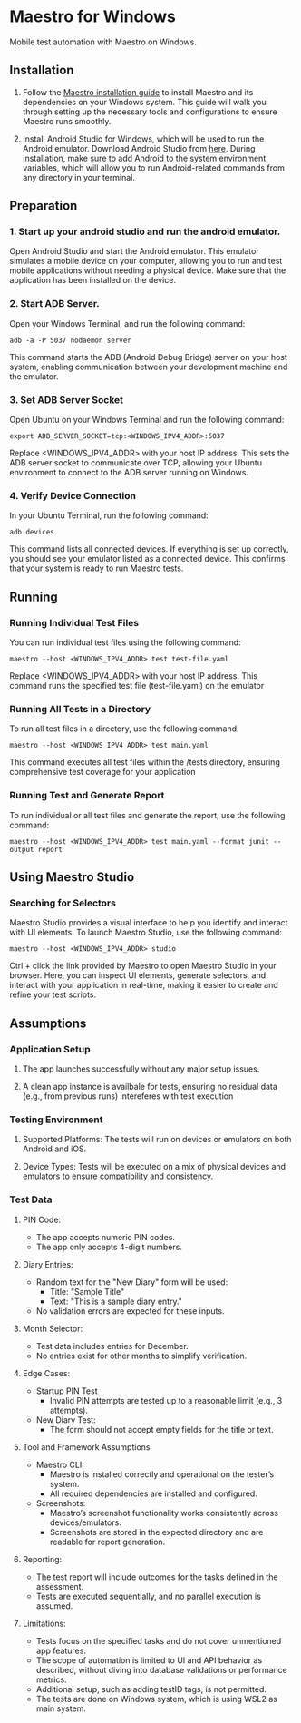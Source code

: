 # Maestro for Windows

Mobile test automation with Maestro on Windows.

## Installation

1. Follow the [Maestro installation guide](https://maestro.mobile.dev/getting-started/installing-maestro/windows) to install Maestro and its dependencies on your Windows system. This guide will walk you through setting up the necessary tools and configurations to ensure Maestro runs smoothly.

2. Install Android Studio for Windows, which will be used to run the Android emulator. Download Android Studio from [here](https://developer.android.com/studio?gad_source=1&gclid=Cj0KCQiAsOq6BhDuARIsAGQ4-zieA3w5H-1nAwTx-jMfMCnK9K0XJWtS28Bcisvh9KM6qQddkvsD7_UaAsbpEALw_wcB&gclsrc=aw.ds&hl=id). During installation, make sure to add Android to the system environment variables, which will allow you to run Android-related commands from any directory in your terminal.

## Preparation

### 1. Start up your android studio and run the android emulator.

Open Android Studio and start the Android emulator. This emulator simulates a mobile device on your computer, allowing you to run and test mobile applications without needing a physical device. Make sure that the application has been installed on the device.

### 2. Start ADB Server.

Open your Windows Terminal, and run the following command:

```
adb -a -P 5037 nodaemon server
```

This command starts the ADB (Android Debug Bridge) server on your host system, enabling communication between your development machine and the emulator.

### 3. Set ADB Server Socket

Open Ubuntu on your Windows Terminal and run the following command:

```
export ADB_SERVER_SOCKET=tcp:<WINDOWS_IPV4_ADDR>:5037
```

Replace <WINDOWS_IPV4_ADDR> with your host IP address. This sets the ADB server socket to communicate over TCP, allowing your Ubuntu environment to connect to the ADB server running on Windows.

### 4. Verify Device Connection

In your Ubuntu Terminal, run the following command:

```
adb devices
```

This command lists all connected devices. If everything is set up correctly, you should see your emulator listed as a connected device. This confirms that your system is ready to run Maestro tests.

## Running

### Running Individual Test Files

You can run individual test files using the following command:

```
maestro --host <WINDOWS_IPV4_ADDR> test test-file.yaml
```

Replace <WINDOWS_IPV4_ADDR> with your host IP address. This command runs the specified test file (test-file.yaml) on the emulator

### Running All Tests in a Directory

To run all test files in a directory, use the following command:

```
maestro --host <WINDOWS_IPV4_ADDR> test main.yaml
```

This command executes all test files within the /tests directory, ensuring comprehensive test coverage for your application

### Running Test and Generate Report

To run individual or all test files and generate the report, use the following command:

```
maestro --host <WINDOWS_IPV4_ADDR> test main.yaml --format junit --output report
```

## Using Maestro Studio

### Searching for Selectors

Maestro Studio provides a visual interface to help you identify and interact with UI elements. To launch Maestro Studio, use the following command:

```
maestro --host <WINDOWS_IPV4_ADDR> studio
```

Ctrl + click the link provided by Maestro to open Maestro Studio in your browser. Here, you can inspect UI elements, generate selectors, and interact with your application in real-time, making it easier to create and refine your test scripts.

## Assumptions

### Application Setup

1. The app launches successfully without any major setup issues.

2. A clean app instance is availbale for tests, ensuring no residual data (e.g., from previous runs) intereferes with test execution

### Testing Environment

1. Supported Platforms: The tests will run on devices or emulators on both Android and iOS.

2. Device Types: Tests will be executed on a mix of physical devices and emulators to ensure compatibility and consistency.

### Test Data

1. PIN Code:

   - The app accepts numeric PIN codes.
   - The app only accepts 4-digit numbers.

2. Diary Entries:

   - Random text for the "New Diary" form will be used:
     - Title: "Sample Title"
     - Text: "This is a sample diary entry."
   - No validation errors are expected for these inputs.

3. Month Selector:

   - Test data includes entries for December.
   - No entries exist for other months to simplify verification.

4. Edge Cases:

   - Startup PIN Test
     - Invalid PIN attempts are tested up to a reasonable limit (e.g., 3 attempts).
   - New Diary Test:
     - The form should not accept empty fields for the title or text.

5. Tool and Framework Assumptions

   - Maestro CLI:
     - Maestro is installed correctly and operational on the tester’s system.
     - All required dependencies are installed and configured.
   - Screenshots:
     - Maestro’s screenshot functionality works consistently across devices/emulators.
     - Screenshots are stored in the expected directory and are readable for report generation.

6. Reporting:

   - The test report will include outcomes for the tasks defined in the assessment.
   - Tests are executed sequentially, and no parallel execution is assumed.

7. Limitations:
   - Tests focus on the specified tasks and do not cover unmentioned app features.
   - The scope of automation is limited to UI and API behavior as described, without diving into database validations or performance metrics.
   - Additional setup, such as adding testID tags, is not permitted.
   - The tests are done on Windows system, which is using WSL2 as main system.
